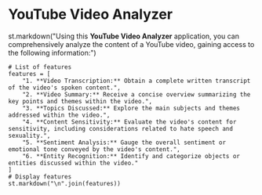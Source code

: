 # YouTube Video Analyzer

st.markdown("Using this **YouTube Video Analyzer** application, you can comprehensively analyze the content of a YouTube video, gaining access to the following information:")

    # List of features
    features = [
        "1. **Video Transcription:** Obtain a complete written transcript of the video's spoken content.",
        "2. **Video Summary:** Receive a concise overview summarizing the key points and themes within the video.",
        "3. **Topics Discussed:** Explore the main subjects and themes addressed within the video.",
        "4. **Content Sensitivity:** Evaluate the video's content for sensitivity, including considerations related to hate speech and sexuality.",
        "5. **Sentiment Analysis:** Gauge the overall sentiment or emotional tone conveyed by the video's content.",
        "6. **Entity Recognition:** Identify and categorize objects or entities discussed within the video."
    ]
    # Display features
    st.markdown("\n".join(features))
